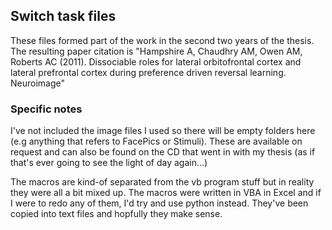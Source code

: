 ## Switch task files


These files formed part of the work in the second two years of the thesis.  The resulting paper citation is "Hampshire A, Chaudhry AM, Owen AM, Roberts AC (2011). Dissociable roles for lateral orbitofrontal cortex and lateral prefrontal cortex during preference driven reversal learning. Neuroimage"

### Specific notes

I've not included the image files I used so there will be empty folders here (e.g anything that refers to FacePics or Stimuli).  These are available on request and can also be found on the CD that went in with my thesis (as if that's ever going to see the light of day again...)

The macros are kind-of separated from the vb program stuff but in reality they were all a bit mixed up.  The macros were written in VBA in Excel and if I were to redo any of them, I'd try and use python instead. They've been copied into text files and hopfully they make sense.